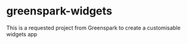 # greenspark-widgets
This is a requested project from Greenspark to create a customisable widgets app
